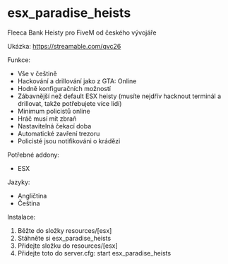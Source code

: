 # esx_paradise_heists
Fleeca Bank Heisty pro FiveM od českého vývojáře

Ukázka:
https://streamable.com/qvc26

Funkce:
- Vše v češtině
- Hackování a drillování jako z GTA: Online
- Hodně konfiguračních možností
- Zábavnější než default ESX heisty (musíte nejdřív hacknout terminál a drillovat, takže potřebujete více lidí)
- Minimum policistů online
- Hráč musí mít zbraň
- Nastavitelná čekací doba
- Automatické zavření trezoru
- Policisté jsou notifikováni o krádězi

Potřebné addony:
- ESX

Jazyky:
- Angličtina
- Čeština

Instalace:
1. Běžte do složky resources/[esx]
2. Stáhněte si esx_paradise_heists
3. Přidejte složku do resources/[esx]
4. Přidejte toto do server.cfg: start esx_paradise_heists

